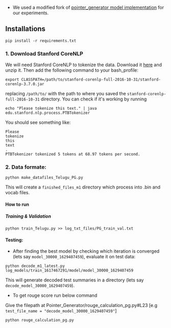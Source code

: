 * We used a modified fork of [pointer_generator model implementation](https://github.com/atulkum/pointer_summarizer) for our experiments.

## Installations
```
pip install -r requirements.txt

```

### 1. Download Stanford CoreNLP
We will need Stanford CoreNLP to tokenize the data. Download it [here](https://stanfordnlp.github.io/CoreNLP/) and unzip it. Then add the following command to your bash_profile:
```
export CLASSPATH=/path/to/stanford-corenlp-full-2016-10-31/stanford-corenlp-3.7.0.jar
```
replacing `/path/to/` with the path to where you saved the `stanford-corenlp-full-2016-10-31` directory. You can check if it's working by running
```
echo "Please tokenize this text." | java edu.stanford.nlp.process.PTBTokenizer
```
You should see something like:
```
Please
tokenize
this
text
.
PTBTokenizer tokenized 5 tokens at 68.97 tokens per second.
```

### 2. Data formate:
```
python make_datafiles_Telugu_PG.py
```

This will create a `finished_files_m1` directory which process into .bin and vocab files.

#### How to run
##### Training & Validation
```
python train_Telugu.py >> log_txt_files/PG_train_val.txt
```
#### Testing:

* After finding the best model by checking which iteration is converged (lets say ```model_30000_1629407459```), evaluate it on test data:
```
python decode_m1_latest.py log_models/train_1617467291/model/model_30000_1629407459 
```
This will generate decoded test summaries in a directory (lets say ```decode_model_30000_1629407459```).

* To get rouge score run below command

Give the filepath at Pointer_Generator/rouge_calculation_pg.py#L23 [e.g `test_file_name = "decode_model_30000_1629407459"`]
```
python rouge_calculation_pg.py

```
